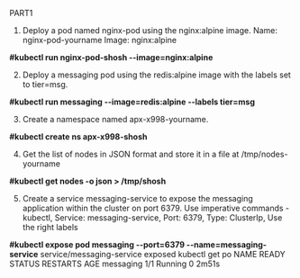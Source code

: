PART1 

1. Deploy a pod named nginx-pod using the nginx:alpine image. Name: nginx-pod-yourname Image: nginx:alpine

**#kubectl run nginx-pod-shosh --image=nginx:alpine**

2. Deploy a messaging pod using the redis:alpine image with the labels set to tier=msg.

**#kubectl run messaging --image=redis:alpine --labels tier=msg**

3. Create a namespace named apx-x998-yourname.

**#kubectl create ns apx-x998-shosh**

4. Get the list of nodes in JSON format and store it in a file at /tmp/nodes-yourname

**#kubectl get nodes -o json > /tmp/shosh**

5. Create a service messaging-service to expose the messaging application within the cluster on port 6379.
Use imperative commands - kubectl, Service: messaging-service, Port: 6379, Type: ClusterIp, Use the right labels

**#kubectl expose pod messaging --port=6379 --name=messaging-service**
service/messaging-service exposed
kubectl get po
NAME        READY   STATUS    RESTARTS   AGE
messaging   1/1     Running   0          2m51s
